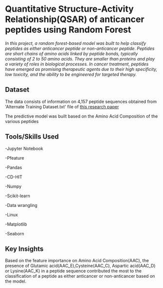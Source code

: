 
# Quantitative Structure-Activity Relationship(QSAR) of anticancer peptides using Random Forest

*In this project, a random forest-based model was built to help classify peptides as either anticancer peptide or non-anticancer peptide.
Peptides are short chains of amino acids linked by peptide bonds, typically consisting of 2 to 50 amino acids. They are smaller than proteins and play a variety of roles in biological processes. In cancer treatment, peptides have emerged as promising therapeutic agents due to their high specificity, low toxicity, and the ability to be engineered for targeted therapy.* 


## Dataset
The data consists of information on 4,157 peptide sequences obtained from 'Alternate Training Dataset.txt' file of [this research paper](https://www.sciencedirect.com/science/article/pii/S0933365722001142?casa_token=p14t_jmNhagAAAAA:2lN86aLI--EBzDuRDs9mwdqnkou0sNYIvMy_AC2WvesZZkc5_KsbmD3qpB1cGnYt4p3LJyY-)  

The predictive model was built based on the Amino Acid Composition of the various peptides
## Tools/Skills Used
-Jupyter Notebook

-Pfeature

-Pandas

-CD-HIT

-Numpy

-Scikit-learn

-Data wrangling

-Linux

-Matplotlib

-Seaborn
## Key Insights
Based on the feature importance on Amino Acid Composition(AAC), the presence of Glutamic acid(AAC_E),Cysteine(AAC_C), Aspartic acid(AAC_D) or Lysine(AAC_K) in a peptide sequence contributed the most to the classification of a peptide as either anticancer or non-anticancer based on the model.
